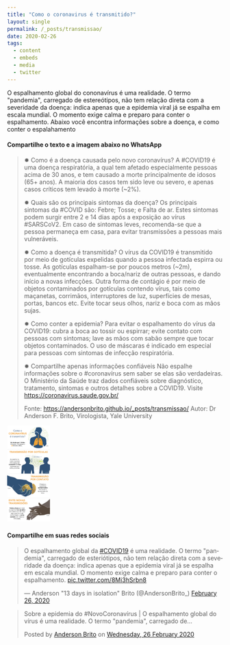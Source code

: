 ```yaml
---
title: "Como o coronavirus é transmitido?"
layout: single
permalink: /_posts/transmissao/
date: 2020-02-26
tags:
  - content
  - embeds
  - media
  - twitter
---
```


O espalhamento global do cononavírus é uma realidade. O termo "pandemia", carregado de estereótipos, não tem relação direta com a severidade da doença: indica apenas que a epidemia viral já se espalha em escala mundial. O momento exige calma e preparo para conter o espalhamento. Abaixo você encontra informações sobre a doença, e como conter o espalahamento


#### Compartilhe o texto e a imagem abaixo no WhatsApp

> ✹ Como é a doença causada pelo novo coronavírus? 
> A #COVID19 é uma doença respiratória, a qual tem afetado especialmente pessoas acima de 30 anos, e tem causado a morte principalmente de idosos (65+ anos). A maioria dos casos tem sido leve ou severo, e apenas casos críticos tem levado à morte (~2%).
> 
> ✹ Quais são os principais sintomas da doença?
> Os principais sintomas da #COVID são: Febre; Tosse; e Falta de ar. Estes sintomas podem surgir entre 2 e 14 dias após a exposição ao vírus #SARSCoV2. Em caso de sintomas leves, recomenda-se que a pessoa permaneça em casa, para evitar transmissões a pessoas mais vulneráveis.
> 
> ✹ Como a doença é transmitida?
> O vírus da COVID19 é transmitido por meio de gotículas expelidas quando a pessoa infectada espirra ou tosse. As gotículas espalham-se por poucos metros (~2m), eventualmente encontrando a boca/nariz de outras pessoas, e dando início a novas infecções. Outra forma de contágio é por meio de objetos contaminados por gotículas contendo vírus, tais como maçanetas, corrimãos, interruptores de luz, superfícies de mesas, portas, bancos etc. Evite tocar seus olhos, nariz e boca com as mãos sujas.
> 
> ✹ Como conter a epidemia?
> Para evitar o espalhamento do vírus da COVID19: cubra a boca ao tossir ou espirrar; evite contato com pessoas com sintomas; lave as mãos com sabão sempre que tocar objetos contaminados. O uso de máscaras é indicado em especial para pessoas com sintomas de infecção respiratória.
> 
> ✹ Compartilhe apenas informações confiáveis
> Não espalhe informações sobre o #coronavírus sem saber se elas são verdadeiras. O Ministério da Saúde traz dados confiáveis sobre diagnóstico, tratamento, sintomas e outros detalhes sobre a COVID19.
> Visite https://coronavirus.saude.gov.br/
>
> Fonte: https://andersonbrito.github.io/_posts/transmissao/
> Autor: Dr Anderson F. Brito, Virologista, Yale University

<img src="/assets/images/covid-share.png" width="100">


#### Compartilhe em suas redes sociais

<blockquote class="twitter-tweet"><p lang="pt" dir="ltr">O espalhamento global da <a href="https://twitter.com/hashtag/COVID19?src=hash&amp;ref_src=twsrc%5Etfw">#COVID19</a> é uma realidade. O termo &quot;pandemia&quot;, carregado de esteriótipos, não tem relação direta com a severidade da doença: indica apenas que a epidemia viral já se espalha em escala mundial. O momento exige calma e preparo para conter o espalhamento. <a href="https://t.co/8Mi3hSrbn8">pic.twitter.com/8Mi3hSrbn8</a></p>&mdash; Anderson &quot;13 days in isolation&quot; Brito (@AndersonBrito_) <a href="https://twitter.com/AndersonBrito_/status/1232665484887232512?ref_src=twsrc%5Etfw">February 26, 2020</a></blockquote> <script async src="https://platform.twitter.com/widgets.js" charset="utf-8"></script> 

<div class="fb-post" data-href="https://www.facebook.com/britoaf/posts/2930405217043011" data-width="500" data-show-text="true"><blockquote cite="https://developers.facebook.com/britoaf/posts/2930405217043011" class="fb-xfbml-parse-ignore"><p>Sobre a epidemia do #NovoCoronavírus | O espalhamento global do vírus é uma realidade. O termo &quot;pandemia&quot;, carregado de...</p>Posted by <a href="#" role="button">Anderson Brito</a> on&nbsp;<a href="https://developers.facebook.com/britoaf/posts/2930405217043011">Wednesday, 26 February 2020</a></blockquote></div>